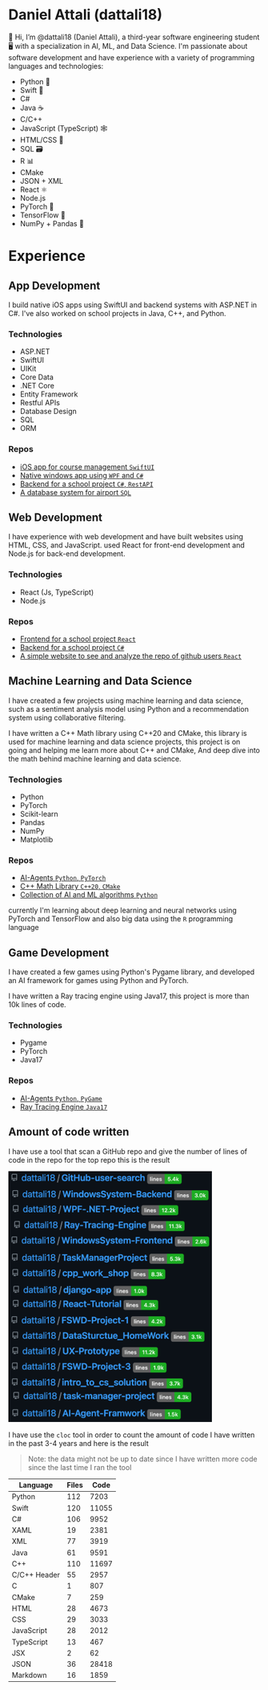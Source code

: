 # Daniel Attali (dattali18)

👋 Hi, I’m @dattali18 (Daniel Attali), a third-year software engineering student 🖥️ with a specialization in AI, ML, and Data Science. I'm passionate about software development and have experience with a variety of programming languages and technologies:

- Python 🐍
- Swift 🍏
- C# 
- Java ☕
- C/C++
- JavaScript (TypeScript) 🕸️
- HTML/CSS 🎨
- SQL 🗃️
- R 📊
- CMake
- JSON + XML
- React ⚛️
- Node.js 
- PyTorch 🚀
- TensorFlow 🧠
- NumPy + Pandas 🐼

# Experience

## App Development

I build native iOS apps using SwiftUI and backend systems with ASP.NET in C#. I've also worked on school projects in Java, C++, and Python.

### Technologies

- ASP.NET
- SwiftUI
- UIKit
- Core Data
- .NET Core
- Entity Framework
- Restful APIs
- Database Design
- SQL
- ORM

### Repos

- [iOS app for course management `SwiftUI`](https://github.com/dattali18/UX-Prototype)
- [Native windows app using `WPF` and `C#`](https://github.com/dattali18/WPF-.NET-Project)
- [Backend for a school project `C#`, `RestAPI`](https://github.com/dattali18/WindowsSystem-Backend)
- [A database system for airport `SQL`](https://github.com/dattali18/SQL-Project)

## Web Development

I have experience with web development and have built websites using HTML, CSS, and JavaScript.
used React for front-end development and Node.js for back-end development.

### Technologies

- React (Js, TypeScript)
- Node.js

### Repos 

- [Frontend for a school project `React`](https://github.com/dattali18/Windows-System-Frontend-React)
- [Backend for a school project `C#`](https://github.com/dattali18/WindowsSystem-Backend)
- [A simple website to see and analyze the repo of github users `React`](https://github.com/dattali18/GitHub-user-search)

## Machine Learning and Data Science

I have created a few projects using machine learning and data science, such as a sentiment analysis model using Python and a recommendation system using collaborative filtering.

I have written a C++ Math library using C++20 and CMake, this library is used for machine learning and data science projects, this project is on going and helping me learn more about C++ and CMake, And deep dive into the math behind machine learning and data science.

### Technologies

- Python
- PyTorch
- Scikit-learn
- Pandas
- NumPy
- Matplotlib

### Repos

- [AI-Agents `Python`, `PyTorch`](https://github.com/dattali18/AI-Agent-Framwork)
- [C++ Math Library `C++20`, `CMake`](https://github.com/dattali18/CPP-Math-Library)
- [Collection of AI and ML algorithms `Python`](https://github.com/dattali18/AI_Algorithm)

currently I'm learning about deep learning and neural networks using PyTorch and TensorFlow
and also big data using the `R` programming language

## Game Development

I have created a few games using Python's Pygame library, and developed an AI framework for games using Python and PyTorch.

I have written a Ray tracing engine using Java17, this project is more than 10k lines of code.

### Technologies

- Pygame
- PyTorch
- Java17

### Repos

- [AI-Agents `Python`, `PyGame`](https://github.com/dattali18/AI-Agent-Framwork)
- [Ray Tracing Engine `Java17`](https://github.com/dattali18/Ray-Tracing-Engine)

## Amount of code written

I have use a tool that scan a GitHub repo and give the number of lines of code in the repo for the top repo this is the result

<img src="/lines-of-code.png" alt="Lines of Code" height="500"/>

I have use the `cloc` tool in order to count the amount of code I have written in the past 3-4 years and here is the result

> Note: the data might not be up to date
> since I have written more code since the last time I ran the tool

| Language             | Files | Code  |
|----------------------|-------|-------|
| Python               | 112   | 7203  |
| Swift                | 120   | 11055 |
| C#                   | 106   | 9952  |
| XAML                 | 19    | 2381  |
| XML                  | 77    | 3919  |
| Java                 | 61    | 9591  |
| C++                  | 110   | 11697 |
| C/C++ Header         | 55    | 2957  |
| C                    | 1     | 807   |
| CMake                | 7     | 259   |
| HTML                 | 28    | 4673  |
| CSS                  | 29    | 3033  |
| JavaScript           | 28    | 2012  |
| TypeScript           | 13    | 467   |
| JSX                  | 2     | 62    |
| JSON                 | 36    | 28418 |
| Markdown             | 16    | 1859  |


<!---
dattali18/dattali18 is a ✨ special ✨ repository because its `README.md` (this file) appears on your GitHub profile.
You can click the Preview link to take a look at your changes.
--->

